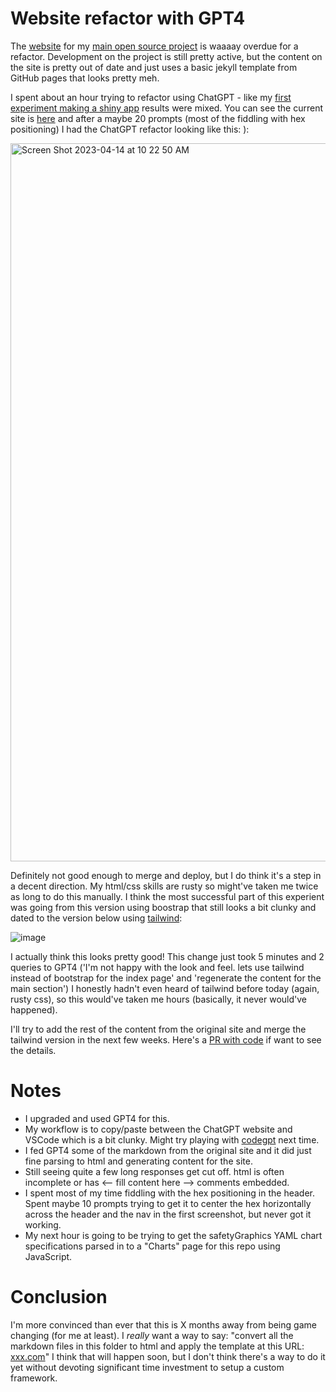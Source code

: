 # Website refactor with GPT4

The [website](https://safetygraphics.github.io/) for my [main open source project](https://github.com/SafetyGraphics/safetyGraphics) is waaaay overdue for a refactor. Development on the project is still pretty active, but the content on the site is pretty out of date and just uses a basic jekyll template from GitHub pages that looks pretty meh. 

I spent about an hour trying to refactor using ChatGPT - like my [first experiment making a shiny app]([https://github.com/jwildfire/shiny-gpt-demo](https://jwildfire.github.io/2023/03/29/shiny-gpt.html)) results were mixed. You can see the current site is [here](https://safetygraphics.github.io/) and after a maybe 20 prompts (most of the fiddling with hex positioning) I had the ChatGPT refactor looking like this: ): 

<img width="1149" alt="Screen Shot 2023-04-14 at 10 22 50 AM" src="https://user-images.githubusercontent.com/3680095/232071669-8dcdac5c-ead5-4b14-a572-1ae675d97c8e.png">

Definitely not good enough to merge and deploy, but I do think it's a step in a decent direction. My html/css skills are rusty so might've taken me twice as long to do this manually.  I think the most successful part of this experient was going from this version using boostrap that still looks a bit clunky and dated to the version below using [tailwind](https://tailwindcss.com/):

![image](https://user-images.githubusercontent.com/3680095/232130801-f3765e45-9b20-4fcc-a616-5e83b9370df7.png)

I actually think this looks pretty good! This change just took 5 minutes and 2 queries to GPT4 ('I'm not happy with the look and feel. lets use tailwind instead of bootstrap for the index page' and 'regenerate the content for the main section') I honestly hadn't even heard of tailwind before today (again, rusty css), so this would've taken me hours (basically, it never would've happened). 

I'll try to add the rest of the content from the original site and merge the tailwind version in the next few weeks. Here's a [PR with code](https://github.com/SafetyGraphics/SafetyGraphics.github.io/pull/12) if want to see the details.

# Notes

- I upgraded and used GPT4 for this. 
- My workflow is to copy/paste between the ChatGPT website and VSCode which is a bit clunky. Might try playing with [codegpt](https://marketplace.visualstudio.com/items?itemName=DanielSanMedium.dscodegpt) next time. 
- I fed GPT4 some of the markdown from the original site and it did just fine parsing to html and generating content for the site. 
- Still seeing quite a few long responses get cut off. html is often incomplete or has <-- fill content here --> comments embedded. 
- I spent most of my time fiddling with the hex positioning in the header. Spent maybe 10 prompts trying to get it to center the hex horizontally across the header and the nav in the first screenshot, but never got it working. 
- My next hour is going to be trying to get the safetyGraphics YAML chart specifications parsed in to a "Charts" page for this repo using JavaScript. 

# Conclusion
 
I'm more convinced than ever that this is X months away from being game changing (for me at least). I *really* want a way to say: "convert all the markdown files in this folder to html and apply the template at this URL: [xxx.com](http://xxx.com/)" I think that will happen soon, but I don't think there's a way to do it yet without devoting significant time investment to setup a custom framework.
